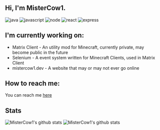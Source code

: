 ## Hi, I'm MisterCow1.

![java](https://img.shields.io/badge/-java-orange?style=for-the-badge&logo=java&logoColor=white)
![javascript](https://img.shields.io/badge/-javascript-yellow?style=for-the-badge&logo=javascript&logoColor=white)
![node](https://img.shields.io/badge/-NodeJs-339933?logo=node.js&logoColor=white&style=for-the-badge)
![react](https://img.shields.io/badge/-ReactJs-61DAFB?logo=react&logoColor=white&style=for-the-badge)
![express](https://img.shields.io/badge/-ExpressJs-000000?logo=express&logoColor=white&style=for-the-badge)

## I'm currently working on:
* Matrix Client - An utility mod for Minecraft, currently private, may become public in the future
* Selenium - A event system written for Minecraft Clients, used in Matrix Client
* mistercow1.dev - A website that may or may not ever go online

## How to reach me:
You can reach me [here](https://www.youtube.com/watch?v=DLzxrzFCyOs)

## Stats
![MisterCow1's github stats](https://github-readme-stats.vercel.app/api?username=MisterCow1)
![MisterCow1's github stats](https://github-readme-stats.vercel.app/api/top-langs/?username=MisterCow1)
